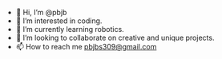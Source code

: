 - 👋 Hi, I’m @pbjb
- 👀 I’m interested in coding.
- 🌱 I’m currently learning robotics.
- 💞️ I’m looking to collaborate on creative and unique projects. 
- 📫 How to reach me pbjbs309@gmail.com

<!---
pbjb/pbjb is a ✨ special ✨ repository because its `README.md` (this file) appears on your GitHub profile.
You can click the Preview link to take a look at your changes.
--->
